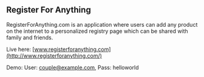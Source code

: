 ## Register For Anything

RegisterForAnything.com is an application where users can add any product on the internet to a personalized registry page which can be shared with family and friends.

Live here: [www.registerforanything.com](http://www.registerforanything.com/)

Demo: User: couple@example.com, Pass: helloworld